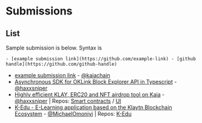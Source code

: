# Submissions

## List
Sample submission is below. Syntax is 
```
- [example submission link](https://github.com/example-link) - [github handle](https://github.com/github-handle)
```
- [example submission link](https://github.com/kaiachain.kaia-dapp-mono) - [@kaiachain](https://github.com/kaiachain)
- [Asynchronous SDK for OKLink Block Explorer API in Typescript](https://github.com/haxxsniper/oklink-ts) - [@haxxsniper](https://github.com/haxxsniper)
- [Highly efficient KLAY, ERC20 and NFT airdrop tool on Kaia](https://gaslite-ui.vercel.app/) - [@haxxsniper](https://github.com/haxxsniper) | Repos: [Smart contracts](https://github.com/haxxsniper/gaslite-drop-contracts) / [UI](https://github.com/haxxsniper/gaslite-ui)
- [K-Edu - E-Learning application based on the Klaytn Blockchain Ecosystem](https://k-edulearningplatform-htogcriib.vercel.app/) - [@MichaelOmoniyi](https://github.com/MichaelOmoniyi) | Repos: [K-Edu](https://github.com/MichaelOmoniyi/klaytn-dapp-toolkit/tree/main/frontend/k-edu)
